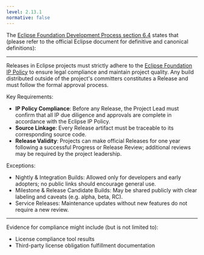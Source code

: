```yaml
---
level: 2.13.1
normative: false
---
```


The [Eclipse Foundation Development Process section 6.4](https://www.eclipse.org/projects/dev_process/development_process_2018/#6_4_Releases) states that (please refer to the official Eclipse document for definitive and canonical definitions):

---

Releases in Eclipse projects must strictly adhere to the [Eclipse Foundation IP Policy](https://www.eclipse.org/org/documents/Eclipse_IP_Policy.pdf) to ensure legal compliance and maintain project quality. Any build distributed outside of the project's committers constitutes a Release and must follow the formal approval process.

Key Requirements:

* __IP Policy Compliance__: Before any Release, the Project Lead must confirm that all IP due diligence and approvals are complete in accordance with the Eclipse IP Policy.
* __Source Linkage__: Every Release artifact must be traceable to its corresponding source code.
* __Release Validity__: Projects can make official Releases for one year following a successful Progress or Release Review; additional reviews may be required by the project leadership.

Exceptions:

* Nightly & Integration Builds: Allowed only for developers and early adopters; no public links should encourage general use.
* Milestone & Release Candidate Builds: May be shared publicly with clear labeling and caveats (e.g. alpha, beta, RC).
* Service Releases: Maintenance updates without new features do not require a new review.

---

Evidence for compliance might include (but is not limited to):

* License compliance tool results
* Third-party license obligation fulfillment documentation
